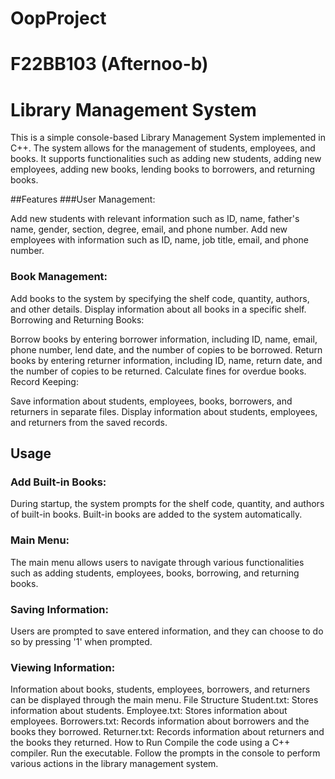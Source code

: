 # OopProject
# F22BB103 (Afternoo-b)
# Library Management System
This is a simple console-based Library Management System implemented in C++. The system allows for the management of students, employees, and books. It supports functionalities such as adding new students, adding new employees, adding new books, lending books to borrowers, and returning books.

##Features
###User Management:

Add new students with relevant information such as ID, name, father's name, gender, section, degree, email, and phone number.
Add new employees with information such as ID, name, job title, email, and phone number.
### Book Management:

Add books to the system by specifying the shelf code, quantity, authors, and other details.
Display information about all books in a specific shelf.
Borrowing and Returning Books:

Borrow books by entering borrower information, including ID, name, email, phone number, lend date, and the number of copies to be borrowed.
Return books by entering returner information, including ID, name, return date, and the number of copies to be returned.
Calculate fines for overdue books.
Record Keeping:

Save information about students, employees, books, borrowers, and returners in separate files.
Display information about students, employees, and returners from the saved records.
## Usage
### Add Built-in Books:

During startup, the system prompts for the shelf code, quantity, and authors of built-in books.
Built-in books are added to the system automatically.
### Main Menu:

The main menu allows users to navigate through various functionalities such as adding students, employees, books, borrowing, and returning books.
### Saving Information:

Users are prompted to save entered information, and they can choose to do so by pressing '1' when prompted.
### Viewing Information:

Information about books, students, employees, borrowers, and returners can be displayed through the main menu.
File Structure
Student.txt: Stores information about students.
Employee.txt: Stores information about employees.
Borrowers.txt: Records information about borrowers and the books they borrowed.
Returner.txt: Records information about returners and the books they returned.
How to Run
Compile the code using a C++ compiler.
Run the executable.
Follow the prompts in the console to perform various actions in the library management system.
